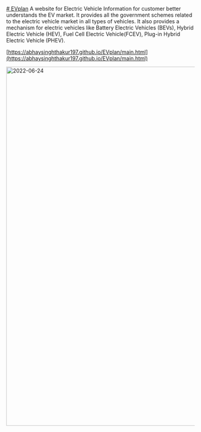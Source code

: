 [# EVplan](https://abhaysinghthakur197.github.io/EVplan/main.html)
A website for Electric Vehicle Information for customer better understands the EV market.
It provides all the government schemes related to the electric vehicle market in all types of vehicles.
It also provides a mechanism for electric vehicles like Battery Electric Vehicles (BEVs),  Hybrid Electric Vehicle (HEV), Fuel Cell Electric Vehicle(FCEV),
Plug-in Hybrid Electric Vehicle (PHEV).

[https://abhaysinghthakur197.github.io/EVplan/main.html](https://abhaysinghthakur197.github.io/EVplan/main.html)

<img width="960" alt="2022-06-24" src="https://github.com/abhaysinghthakur197/EVplan/assets/59767465/da18753d-ed04-4c1a-857d-9538d4e45f23">
